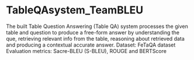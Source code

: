 # TableQAsystem_TeamBLEU
The built Table Question Answering (Table QA) system processes the given table and question to produce a free-form answer by understanding the que, retrieving relevant info from the table, reasoning about retrieved data and producing a contextual accurate answer. Dataset: FeTaQA dataset Evaluation metrics: Sacre-BLEU (S-BLEU), ROUGE and BERTScore
